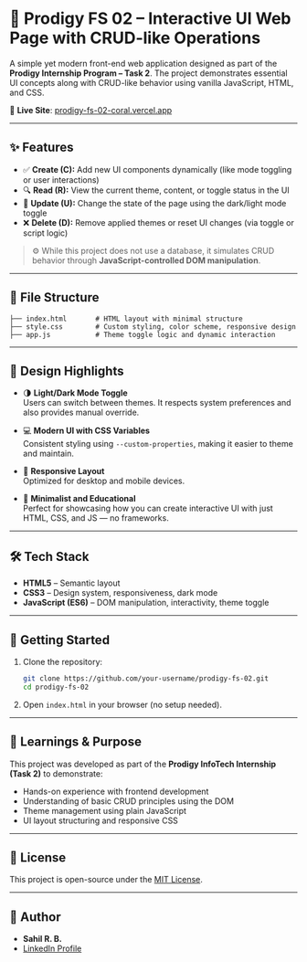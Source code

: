 
# 💼 Prodigy FS 02 – Interactive UI Web Page with CRUD-like Operations

A simple yet modern front-end web application designed as part of the **Prodigy Internship Program – Task 2**. The project demonstrates essential UI concepts along with CRUD-like behavior using vanilla JavaScript, HTML, and CSS.

🔗 **Live Site**: [prodigy-fs-02-coral.vercel.app](https://prodigy-fs-02-coral.vercel.app)

---

## ✨ Features

- ✅ **Create (C):** Add new UI components dynamically (like mode toggling or user interactions)
- 🔍 **Read (R):** View the current theme, content, or toggle status in the UI
- 📝 **Update (U):** Change the state of the page using the dark/light mode toggle
- ❌ **Delete (D):** Remove applied themes or reset UI changes (via toggle or script logic)

> ⚙️ While this project does not use a database, it simulates CRUD behavior through **JavaScript-controlled DOM manipulation**.

---

## 📁 File Structure

```
├── index.html       # HTML layout with minimal structure
├── style.css        # Custom styling, color scheme, responsive design
├── app.js           # Theme toggle logic and dynamic interaction
```

---

## 🎨 Design Highlights

- 🌗 **Light/Dark Mode Toggle**  
  Users can switch between themes. It respects system preferences and also provides manual override.

- 💻 **Modern UI with CSS Variables**  
  Consistent styling using `--custom-properties`, making it easier to theme and maintain.

- 📱 **Responsive Layout**  
  Optimized for desktop and mobile devices.

- 🧠 **Minimalist and Educational**  
  Perfect for showcasing how you can create interactive UI with just HTML, CSS, and JS — no frameworks.

---

## 🛠️ Tech Stack

- **HTML5** – Semantic layout
- **CSS3** – Design system, responsiveness, dark mode
- **JavaScript (ES6)** – DOM manipulation, interactivity, theme toggle

---

## 🚀 Getting Started

1. Clone the repository:
   ```bash
   git clone https://github.com/your-username/prodigy-fs-02.git
   cd prodigy-fs-02
   ```

2. Open `index.html` in your browser (no setup needed).

---

## 🧪 Learnings & Purpose

This project was developed as part of the **Prodigy InfoTech Internship (Task 2)** to demonstrate:

- Hands-on experience with frontend development
- Understanding of basic CRUD principles using the DOM
- Theme management using plain JavaScript
- UI layout structuring and responsive CSS

---

## 📄 License

This project is open-source under the [MIT License](LICENSE).

---

## 👤 Author

- **Sahil R. B.**
- [LinkedIn Profile](https://www.linkedin.com/in/sahilrb1104)
